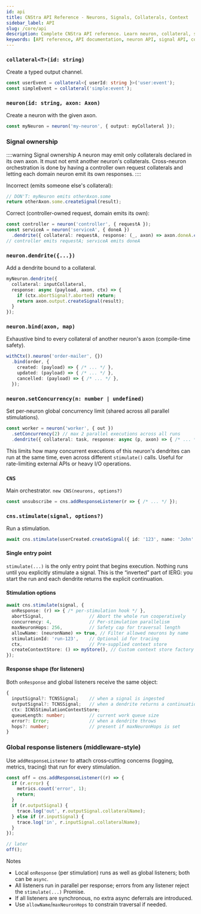 ```yaml
---
id: api
title: CNStra API Reference - Neurons, Signals, Collaterals, Context
sidebar_label: API
slug: /core/api
description: Complete CNStra API reference. Learn neuron, collateral, signal, dendrite, axon, context, stimulation APIs. Type-safe orchestration primitives for JavaScript/TypeScript state machines.
keywords: [API reference, API documentation, neuron API, signal API, collateral API, dendrite API, axon API, context API, stimulation API, TypeScript API, type-safe API, function reference, method reference, interface reference]
---
```


### `collateral<T>(id: string)`
Create a typed output channel.

```ts
const userEvent = collateral<{ userId: string }>('user:event');
const simpleEvent = collateral('simple:event');
```

### `neuron(id: string, axon: Axon)`
Create a neuron with the given axon.

```ts
const myNeuron = neuron('my-neuron', { output: myCollateral });
```

### Signal ownership

::::warning Signal ownership
A neuron may emit only collaterals declared in its own axon. It must not emit another neuron's collaterals. Cross-neuron orchestration is done by having a controller own request collaterals and letting each domain neuron emit its own responses.
::::

Incorrect (emits someone else's collateral):

```ts
// DON'T: myNeuron emits otherAxon.some
return otherAxon.some.createSignal(result);
```

Correct (controller-owned request, domain emits its own):

```ts
const controller = neuron('controller', { requestA });
const serviceA = neuron('serviceA', { doneA })
  .dendrite({ collateral: requestA, response: (_, axon) => axon.doneA.createSignal(...) });
// controller emits requestA; serviceA emits doneA
```

### `neuron.dendrite({...})`
Add a dendrite bound to a collateral.

```ts
myNeuron.dendrite({
  collateral: inputCollateral,
  response: async (payload, axon, ctx) => {
    if (ctx.abortSignal?.aborted) return;
    return axon.output.createSignal(result);
  }
});
```

### `neuron.bind(axon, map)`
Exhaustive bind to every collateral of another neuron's axon (compile-time safety).

```ts
withCtx().neuron('order-mailer', {})
  .bind(order, {
    created: (payload) => { /* ... */ },
    updated: (payload) => { /* ... */ },
    cancelled: (payload) => { /* ... */ },
  });
```

### `neuron.setConcurrency(n: number | undefined)`
Set per-neuron global concurrency limit (shared across all parallel stimulations).

```ts
const worker = neuron('worker', { out })
  .setConcurrency(2) // max 2 parallel executions across all runs
  .dendrite({ collateral: task, response: async (p, axon) => { /* ... */ } });
```

This limits how many concurrent executions of this neuron's dendrites can run at the same time, even across different `stimulate()` calls. Useful for rate-limiting external APIs or heavy I/O operations.

### `CNS`
Main orchestrator. `new CNS(neurons, options?)`

```ts
const unsubscribe = cns.addResponseListener(r => { /* ... */ });
```

### `cns.stimulate(signal, options?)`
Run a stimulation.

```ts
await cns.stimulate(userCreated.createSignal({ id: '123', name: 'John' }));
```

#### Single entry point
`stimulate(...)` is the only entry point that begins execution. Nothing runs until you explicitly stimulate a signal. This is the “inverted” part of IERG: you start the run and each dendrite returns the explicit continuation.

#### Stimulation options
```ts
await cns.stimulate(signal, {
  onResponse: (r) => { /* per-stimulation hook */ },
  abortSignal,                 // Abort the whole run cooperatively
  concurrency: 4,              // Per-stimulation parallelism
  maxNeuronHops: 256,          // Safety cap for traversal length
  allowName: (neuronName) => true, // Filter allowed neurons by name
  stimulationId: 'run-123',    // Optional id for tracing
  ctx,                         // Pre-supplied context store
  createContextStore: () => myStore(), // Custom context store factory
});
```

#### Response shape (for listeners)
Both `onResponse` and global listeners receive the same object:

```ts
{
  inputSignal?: TCNSSignal;    // when a signal is ingested
  outputSignal?: TCNSSignal;   // when a dendrite returns a continuation
  ctx: ICNSStimulationContextStore;
  queueLength: number;         // current work queue size
  error?: Error;               // when a dendrite throws
  hops?: number;               // present if maxNeuronHops is set
}
```

### Global response listeners (middleware‑style)
Use `addResponseListener` to attach cross‑cutting concerns (logging, metrics, tracing) that run for every stimulation.

```ts
const off = cns.addResponseListener((r) => {
  if (r.error) {
    metrics.count('error', 1);
    return;
  }
  if (r.outputSignal) {
    trace.log('out', r.outputSignal.collateralName);
  } else if (r.inputSignal) {
    trace.log('in', r.inputSignal.collateralName);
  }
});

// later
off();
```

Notes
- Local `onResponse` (per stimulation) runs as well as global listeners; both can be `async`.
- All listeners run in parallel per response; errors from any listener reject the `stimulate(...)` Promise.
- If all listeners are synchronous, no extra async deferrals are introduced.
- Use `allowName`/`maxNeuronHops` to constrain traversal if needed.
